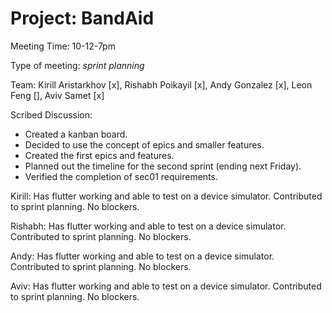 # Project: BandAid
Meeting Time: 10-12-7pm

Type of meeting: _sprint planning_

Team: Kirill Aristarkhov [x], Rishabh Poikayil [x], Andy Gonzalez [x], Leon Feng [], Aviv Samet [x]

Scribed Discussion:

- Created a kanban board. 
- Decided to use the concept of epics and smaller features.
- Created the first epics and features.
- Planned out the timeline for the second sprint (ending next Friday).
- Verified the completion of sec01 requirements.

Kirill: Has flutter working and able to test on a device simulator. Contributed to sprint planning. No blockers.

Rishabh: Has flutter working and able to test on a device simulator. Contributed to sprint planning. No blockers.

Andy: Has flutter working and able to test on a device simulator. Contributed to sprint planning. No blockers.

Aviv: Has flutter working and able to test on a device simulator. Contributed to sprint planning. No blockers.
